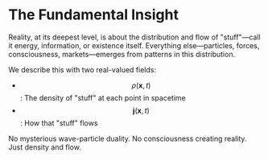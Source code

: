 # The Fundamental Insight

Reality, at its deepest level, is about the distribution and flow of "stuff"—call it energy, information, or existence itself. Everything else—particles, forces, consciousness, markets—emerges from patterns in this distribution.

We describe this with two real-valued fields:

* $$\rho(\mathbf{x}, t)$$: The density of "stuff" at each point in spacetime
* $$\mathbf{j}(\mathbf{x}, t)$$: How that "stuff" flows

No mysterious wave-particle duality. No consciousness creating reality. Just density and flow.
